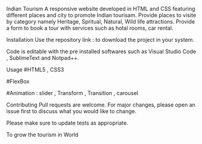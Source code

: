 Indian Tourism
A responsive website developed in HTML and CSS featuring different places and city to promote Indian tourisam. Provide places to visite by category namely Heritage, Spritual, Natural, Wild life attractions. Provide a form to book a tour with services such as hotal rooms, car rental.



Installation
Use the repository link :  to download the project in your system.

Code is editable with the pre installed softwares such as Visual Studio Code , SublimeText and Notpad++.


Usage
#HTML5 , CSS3

#FlexBox

#Animation : slider , Transform , Transition , carousel

Contributing
Pull requests are welcome. For major changes, please open an issue first to discuss what you would like to change.

Please make sure to update tests as appropriate.

To grow the tourism in World




